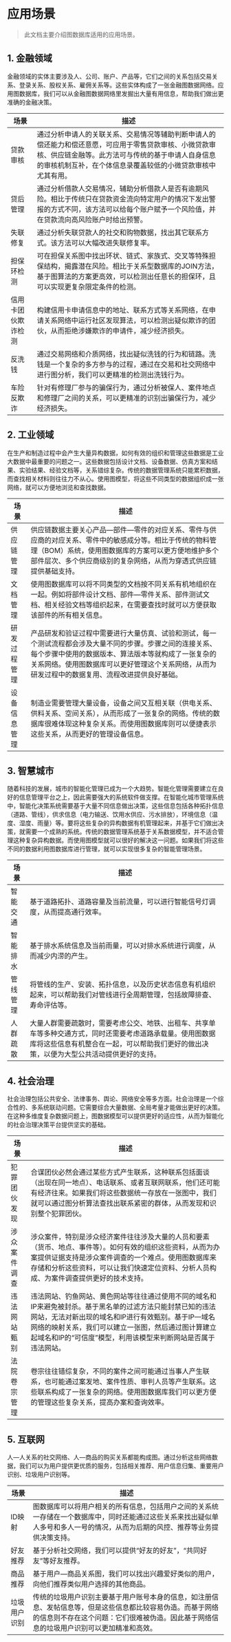 # 应用场景

> 此文档主要介绍图数据库适用的应用场景。

## 1. 金融领域

金融领域的实体主要涉及人、公司、账户、产品等，它们之间的关系包括交易关系、登录关系、股权关系、雇佣关系等。这些实体构成了一张金融图数据网络。应用图数据库，我们可以从金融图数据网络里发掘出大量有用信息，帮助我们做出更准确的金融决策。

| **场景**         | **描述**               |
|-----------------| -----------------------|
|贷款审核|通过分析申请人的关联关系、交易情况等辅助判断申请人的偿还能力和偿还意愿，可应用于零售贷款审核、小微贷款审核、供应链金融等。此方法可与传统的基于申请人自身信息的审核机制互补，在个体信息录覆盖较低的小微贷款审核中尤其有用。|
|贷后管理|通过分析借款人交易情况，辅助分析借款人是否有逾期风险。相比于传统只在贷款资金流向特定用户的情况下发出警报的方式不同，该方法可以给每个账户赋予一个风险值，并在贷款流向高风险账户时给出预警。|
|失联修复|通过分析失联贷款人的社交和购物数据，找出其它联系方式。该方法可以大幅改进失联修复率。|
|担保环检测|可在担保关系图中找出环状、链式、家族式、交叉等特殊担保结构，揭露潜在风险。相比于关系型数据库的JOIN方法，基于图算法的方案更高效，可以检测出任意长的担保环，且可以实现更复杂限定条件的检测。|
|信用卡团伙欺诈检测|构建信用卡申请信息中的地址、联系方式等关系网络，在申请关系网络中运行社区发现算法，可以检测出疑似欺诈的团伙，从而拒绝涉嫌欺诈的申请件，减少经济损失。|
|反洗钱|通过交易网络和介质网络，找出疑似洗钱的行为和链路。洗钱是一个复杂的多方参与的过程，通过在交易和社交网络中进行图分析，我们可以更精准的检测出洗钱行为。|
|车险反欺诈|针对有修理厂参与的骗保行为，通过分析被保人、案件地点和修理厂之间的关系，可以更精准的识别出骗保行为，减少经济损失。|

## 2. 工业领域

在生产和制造过程中会产生大量异构数据，如何有效的组织和管理这些数据是工业大数据中最重要的问题之一。这些数据包括设计文档、设备数据、仿真方案和结果、实验结果、经验文档等，关系错综复杂。传统的数据管理系统只能累积数据，而查找相关材料则往往力不从心。使用图模型，将这些不同类型的数据组织成一张网络，就可以方便地浏览和查找数据。

| **场景**         | **描述**               |
|-----------------| -----------------------|
|供应链管理|供应链数据主要关心产品—部件—零件的对应关系、零件与供应商的对应关系、零件中的敏感成分等。相比于传统的物料管理（BOM）系统，使用图数据库的方案可以更方便地维护多个部件层次、多个供应商级别的复杂网络，从而为穿透式供应链提供基础支持。|
|文档管理|使用图数据库可以将不同类型的文档按不同关系有机地组织在一起。例如将部件设计文档、部件—零件关系、部件测试文档、相关经验文档等组织起来，在需要查找时就可以方便获取该部件的所有相关信息。|
|研发过程管理|产品研发和验证过程中需要进行大量仿真、试验和测试，每一个测试流程都会涉及大量不同的步骤。步骤之间的连接关系、每个步骤中使用的数据版本、算法版本等就构成了一张复杂的关系网络。使用图数据库可以更好管理这个关系网络，从而为研发过程中的数据复用、流程改进提供良好基础。|
|设备信息管理|制造业需要管理大量设备，设备之间又互相关联（供电关系、供料关系、空间关系），从而形成了一张复杂的网络。传统的数据库很难体现这种复杂关系。而使用图数据库则可以便捷表示这些关系，从而更好的管理设备信息。|

## 3. 智慧城市

随着科技的发展，城市的智能化管理已成为一个大趋势。智能化管理需要建立在良好的信息管理平台之上，因此需要强大的系统软件做支撑。在智能化城市管理系统中，智能化决策系统需要基于大量不同信息做出决策，这些信息包括各种拓扑信息（道路、管线），供求信息（电力输送、饮用水供应、污水排放），环境信息（温度、湿度、雨量）等。要将这些复杂的异构数据有机管理起来，并基于它们做出决策，就需要一个成熟的系统。传统的数据管理系统基于关系数据模型，并不适合管理这种复杂异构数据。而使用图模型就可以很好的解决这一问题。如果我们将这些不同的数据利用图数据库进行管理，就可以实现很多复杂的智能管理场景。

| **场景**         | **描述**               |
|-----------------| -----------------------|
|智能交通|基于道路拓扑、道路容量及当前流量，可以进行智能信号灯调度，从而提高通行效率。|
|智能排水|基于排水系统信息及当前雨量，可以对排水系统进行调度，从而减少内涝的产生。|
|管线管理|将管线的生产、安装、拓扑信息，以及历史状态信息有机组织起来，可以帮助我们对管线进行全周期管理，包括故障排查、寿命评估等。|
|人群疏散|大量人群需要疏散时，需要考虑公交、地铁、出租车、共享单车等多种交通方式，同时还需要考虑道路承载量。使用图数据库将这些信息有机整合在一起，可以帮助我们更好的做出决策，以便为大型公共活动提供更好的支持。|

## 4. 社会治理

社会治理包括公共安全、法律事务、舆论、网络安全等多方面。社会治理是一个综合性的、多系统联动问题。它需要综合大量数据、全局考量才能做出更好的决策。在这种多维度复杂数据问题上，图数据模型可以提供更好的适应性，从而为智能化的社会治理决策平台提供坚实的基础。

| **场景**         | **描述**               |
|-----------------| -----------------------|
|犯罪团伙发现|合谋团伙必然会通过某些方式产生联系，这种联系包括面谈（出现在同一地点）、电话联系、或者互联网联系，他们还可能有经济往来。如果我们将这些数据统一存放在一张图中，我们就可以通过图分析算法查找出联系紧密的群体，从而发现和识别整个犯罪团伙。|
|涉众案件调查|涉众案件，特别是涉众经济案件往往涉及大量的人员和要素（货币、地点、事件等）。如何有效的组织这些资料，从而为办案提供证据支持是涉众案件调查的一个难点。使用图数据库来存储和分析这些资料，可以让我们快速定位资料、分析人员构成、为案件调查提供更好的技术支持。|
|违法网站甄别|违法网站、钓鱼网站、黄色网站等往往通过使用不同的域名和IP来避免被封杀。基于黑名单的过滤方法只能封禁已知的违法网站，无法对新出现的域名和IP进行有效甄别。基于IP—域名网络的映射关系，我们可以建立一张图，然后通过图计算建立起域名和IP的“可信度”模型，利用该模型来判断网站是否属于违法网站。|
|法院卷宗管理|卷宗往往错综复杂，不同的案件之间可能通过当事人产生联系，也可能通过案发地、案件性质、审判人员等产生联系。这些联系构成了一张复杂的网络。使用图数据库我们可以更方便的管理这些复杂关系，提高办案和查询效率。|

## 5. 互联网

人—人关系的社交网络、人—商品的购买关系都能构成图。通过分析这些网络数据，我们可以为用户提供更优质的服务，包括相关推荐、用户信息归集、重要用户识别、垃圾用户识别等。

| **场景**         | **描述**               |
|-----------------| -----------------------|
|ID映射|图数据库可以将用户相关的所有信息，包括用户之间的关系统一存储在一个数据库中，同时还能通过这些关系来找出疑似单人多号和多人一号的情况，从而为后期的风控、推荐等业务提供决策支持。|
|好友推荐|基于分析社交网络，我们可以提供“好友的好友”，“共同好友”等好友推荐。|
|商品推荐|基于用户—商品关系图，我们可以找出兴趣爱好类似的用户，向他们推荐类似用户选择的其他商品。|
|垃圾用户识别|传统的垃圾用户识别主要基于用户账号本身的信息，如注册信息、发帖信息等，但是这些信息都比较容易伪造。而基于网络的信息则不存在这个问题：它们很难被伪造。因此基于网络信息的垃圾用户识别可以更加精准和高效。|

